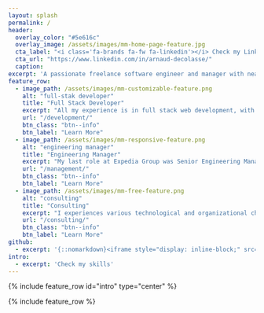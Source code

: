 ```yaml
---
layout: splash
permalink: /
header:
  overlay_color: "#5e616c"
  overlay_image: /assets/images/mm-home-page-feature.jpg
  cta_label: "<i class='fa-brands fa-fw fa-linkedin'></i> Check my Linked-In"
  cta_url: "https://www.linkedin.com/in/arnaud-decolasse/"
  caption:
excerpt: 'A passionate freelance software engineer and manager with nearly 15 years of experience.<br /><br />'
feature_row:
  - image_path: /assets/images/mm-customizable-feature.png
    alt: "full-stak developer"
    title: "Full Stack Developer"
    excerpt: "All my experience is in full stack web development, with a lean toward APIs and back-end technologies, including in the Cloud."
    url: "/development/"
    btn_class: "btn--info"
    btn_label: "Learn More"
  - image_path: /assets/images/mm-responsive-feature.png
    alt: "engineering manager"
    title: "Engineering Manager"
    excerpt: "My last role at Expedia Group was Senior Engineering Manager, using agile methods to organize a team of 9 engineers."
    url: "/management/"
    btn_class: "btn--info"    
    btn_label: "Learn More"
  - image_path: /assets/images/mm-free-feature.png
    alt: "consulting"
    title: "Consulting"
    excerpt: "I experiences various technological and organizational changesin my career, and one of my strengh is to understand a particular context and provide guidance to improve."
    url: "/consulting/"
    btn_class: "btn--info"    
    btn_label: "Learn More"
github:
  - excerpt: '{::nomarkdown}<iframe style="display: inline-block;" src="https://ghbtns.com/github-btn.html?user=mmistakes&repo=minimal-mistakes&type=star&count=true&size=large" frameborder="0" scrolling="0" width="160px" height="30px"></iframe> <iframe style="display: inline-block;" src="https://ghbtns.com/github-btn.html?user=mmistakes&repo=minimal-mistakes&type=fork&count=true&size=large" frameborder="0" scrolling="0" width="158px" height="30px"></iframe>{:/nomarkdown}'
intro:
  - excerpt: 'Check my skills'
---
```


{% include feature_row id="intro" type="center" %}

{% include feature_row %}